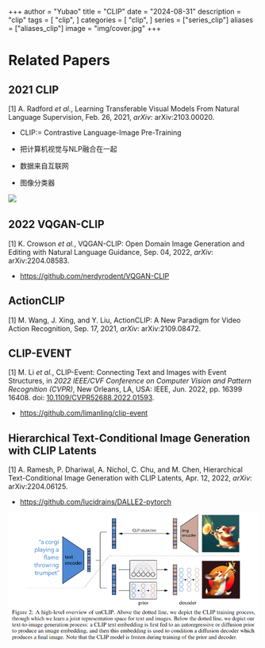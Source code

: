 +++
author = "Yubao"
title = "CLIP"
date = "2024-08-31"
description = "clip"
tags = [
    "clip",
]
categories = [
    "clip",
]
series = ["series_clip"]
aliases = ["aliases_clip"]
image = "img/cover.jpg"
+++

# Related Papers

## 2021 CLIP

[1] A. Radford *et al.*,  Learning Transferable Visual Models From Natural Language Supervision,  Feb. 26, 2021, *arXiv*: arXiv:2103.00020. 

- CLIP:= Contrastive Language-Image Pre-Training

- 把计算机视觉与NLP融合在一起

- 数据来自互联网

- 图像分类器

![](https://i-blog.csdnimg.cn/blog_migrate/fa475eaff5d2055c81cf703725971e6c.png#pic_center)

## 2022 VQGAN-CLIP

[1] K. Crowson *et al.*,  VQGAN-CLIP: Open Domain Image Generation and Editing with Natural Language Guidance,  Sep. 04, 2022, *arXiv*: arXiv:2204.08583. 

- https://github.com/nerdyrodent/VQGAN-CLIP

## ActionCLIP

[1] M. Wang, J. Xing, and Y. Liu,  ActionCLIP: A New Paradigm for Video Action Recognition,  Sep. 17, 2021, *arXiv*: arXiv:2109.08472. 

## CLIP-EVENT

[1] M. Li *et al.*,  CLIP-Event: Connecting Text and Images with Event Structures,  in *2022 IEEE/CVF Conference on Computer Vision and Pattern Recognition (CVPR)*, New Orleans, LA, USA: IEEE, Jun. 2022, pp. 16399 16408. doi: [10.1109/CVPR52688.2022.01593](https://doi.org/10.1109/CVPR52688.2022.01593).

- https://github.com/limanling/clip-event

## Hierarchical Text-Conditional Image Generation with CLIP Latents

[1] A. Ramesh, P. Dhariwal, A. Nichol, C. Chu, and M. Chen,  Hierarchical Text-Conditional Image Generation with CLIP Latents,  Apr. 12, 2022, *arXiv*: arXiv:2204.06125.

- https://github.com/lucidrains/DALLE2-pytorch

![](image-20240831112921213.png)